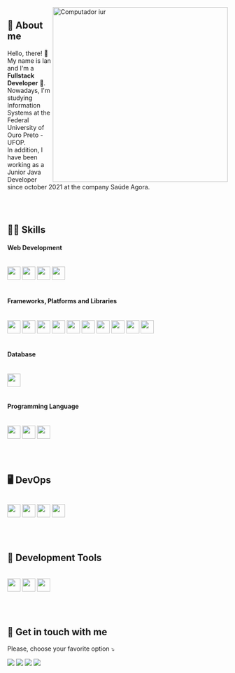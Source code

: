 <img src="https://raw.githubusercontent.com/MicaelliMedeiros/micaellimedeiros/master/image/computer-illustration.png" min-width="400px" max-width="400px" width="400px" align="right" alt="Computador iur"/>

## 🥷 About me
<p align="left"> 
  Hello, there! 👋<br>My name is Ian and I'm a <strong>Fullstack Developer</strong> 🚀.<br />
  Nowadays, I'm studying Information Systems at the Federal University of Ouro Preto - UFOP.<br />
  In addition, I have been working as a Junior Java Developer since october 2021 at the company Saúde Agora.
</p><br /><br />

## 👨‍💻 Skills
<p align="left">
  <h4>Web Development</h4>
    <br />
    <img height="30" src="https://img.shields.io/badge/html5-%23E34F26.svg?style=for-the-badge&logo=html5&logoColor=white" />
    <img height="30" src="https://img.shields.io/badge/css3-%231572B6.svg?style=for-the-badge&logo=css3&logoColor=white" />
    <img height="30" src="https://img.shields.io/badge/javascript-%23323330.svg?style=for-the-badge&logo=javascript&logoColor=%23F7DF1E" />
    <img height="30" src="https://img.shields.io/badge/typescript-%23007ACC.svg?style=for-the-badge&logo=typescript&logoColor=white" />
    <br /><br />
  <h4>Frameworks, Platforms and Libraries</h4>
    <br />
    <img height="30" src="https://img.shields.io/badge/bootstrap-%23563D7C.svg?style=for-the-badge&logo=bootstrap&logoColor=white" />
    <img height="30" src="https://img.shields.io/badge/jquery-%230769AD.svg?style=for-the-badge&logo=jquery&logoColor=white" />
    <img height="30" src="https://img.shields.io/badge/react-%2320232a.svg?style=for-the-badge&logo=react&logoColor=%2361DAFB" />
    <img height="30" src="https://img.shields.io/badge/vuejs-%2335495e.svg?style=for-the-badge&logo=vuedotjs&logoColor=%234FC08D" />
    <img height="30" src="https://img.shields.io/badge/NPM-%23000000.svg?style=for-the-badge&logo=npm&logoColor=white" />
    <img height="30" src="https://img.shields.io/badge/yarn-%232C8EBB.svg?style=for-the-badge&logo=yarn&logoColor=white" />
    <img height="30" src="https://img.shields.io/badge/styled--components-DB7093?style=for-the-badge&logo=styled-components&logoColor=white" />
    <img height="30" src="https://img.shields.io/badge/SASS-hotpink.svg?style=for-the-badge&logo=SASS&logoColor=white" />
    <img height="30" src="https://img.shields.io/badge/redux-%23593d88.svg?style=for-the-badge&logo=redux&logoColor=white" />
    <img height="30" src="https://img.shields.io/badge/React_Router-CA4245?style=for-the-badge&logo=react-router&logoColor=white" />
    <br /><br />
  <h4>Database</h4>
    <br />
    <img height="30" src="https://img.shields.io/badge/postgres-%23316192.svg?style=for-the-badge&logo=postgresql&logoColor=white" />
    <br /><br />
  <h4>Programming Language</h4>
    <br />
    <img height="30" src="https://img.shields.io/badge/c-%2300599C.svg?style=for-the-badge&logo=c&logoColor=white" />
    <img height="30" src="https://img.shields.io/badge/c++-%2300599C.svg?style=for-the-badge&logo=c%2B%2B&logoColor=white" />
    <img height="30" src="https://img.shields.io/badge/java-%23ED8B00.svg?style=for-the-badge&logo=java&logoColor=white" />
</p>
<br /><br />

## 🖥️ DevOps
<p align="left">
  <br />
  <img height="30" src="https://img.shields.io/badge/git-%23F05033.svg?style=for-the-badge&logo=git&logoColor=white" />
  <img height="30" src="https://img.shields.io/badge/github-%23121011.svg?style=for-the-badge&logo=github&logoColor=white" />
  <img height="30" src="https://img.shields.io/badge/gitlab-%23181717.svg?style=for-the-badge&logo=gitlab&logoColor=white" />
  <img height="30" src="https://img.shields.io/badge/netlify-%23000000.svg?style=for-the-badge&logo=netlify&logoColor=#00C7B7" />
</p>
<br /><br />

## 💼 Development Tools
<p align="left">
  <br />
  <img height="30" src="https://img.shields.io/badge/Visual%20Studio-5C2D91.svg?style=for-the-badge&logo=visual-studio&logoColor=white" />
  <img height="30" src="https://img.shields.io/badge/Eclipse-FE7A16.svg?style=for-the-badge&logo=Eclipse&logoColor=white" />
  <img height="30" src="https://img.shields.io/badge/figma-%23F24E1E.svg?style=for-the-badge&logo=figma&logoColor=white" />
</p>
<br /><br />

## 💌 Get in touch with me
<p align="left">
   Please, choose your favorite option ⤵️
</p>

<p align="left">
  <a href="mailto: ilangkammer16@gmail.com" target="_blank">
  <img src="https://img.shields.io/badge/Gmail-D14836?style=for-the-badge&logo=gmail&logoColor=white" /></a>

  <a href="https://www.linkedin.com/in/ian-langkammer-batista-a32b79169/" target="_blank">
  <img src="https://img.shields.io/badge/linkedin-%230077B5.svg?style=for-the-badge&logo=linkedin&logoColor=white" /></a>

  <a href="https://www.instagram.com/ianlgk/" target="_blank">
  <img src="https://img.shields.io/badge/Instagram-%23E4405F.svg?style=for-the-badge&logo=Instagram&logoColor=white"/></a>

  <a href="https://api.whatsapp.com/send?phone=5533988459751" target="_blank">
  <img src="https://img.shields.io/badge/WhatsApp-25D366?style=for-the-badge&logo=whatsapp&logoColor=white"/></a>
</p>  
